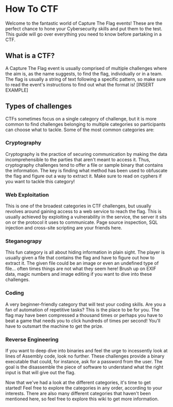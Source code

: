 # How To CTF

Welcome to the fantastic world of Capture The Flag events! These are the perfect chance to hone your Cybersecurity skills and put them to the test. This guide will go over everything you need to know before partaking in a CTF.

## What is a CTF?
A Capture The Flag event is usually comprised of multiple challenges where the aim is, as the name suggests, to find the flag, individually or in a team. The flag is usually a string of text following a specific pattern, so make sure to read the event's instructions to find out what the format is! [INSERT EXAMPLE]

## Types of challenges

CTFs sometimes focus on a single category of challenge, but it is more common to find challenges belonging to multiple categories so participants can choose what to tackle. Some of the most common categories are:

### Cryptography
Cryptography is the practice of securing communication by making the data incomprehensible to the parties that aren't meant to access it. Thus, cryptography challenges tend to offer a file or sample binary that contains the information. The key is finding what method has been used to obfuscate the flag and figure out a way to extract it. Make sure to read on cyphers if you want to tackle this category!

### Web Exploitation
This is one of the broadest categories in CTF challenges, but usually revolves around gaining access to a web service to reach the flag. This is usually achieved by exploiting a vulnerability in the service, the server it sits on or the protocol it uses to communicate. Page source inspection, SQL injection and cross-site scripting are your friends here.

### Steganograpy
This fun category is all about hiding information in plain sight. The player is usually given a file that contains the flag and have to figure out how to extract it. The given file could be an image or even an undefined type of file... often times things are not what they seem here! Brush up on EXIF data, magic numbers and image editing if you want to dive into these challenges.

### Coding
A very beginner-friendly category that will test your coding skills. Are you a fan of automation of repetitive tasks? This is the place to be for you. The flag may have been compressed a thousand times or perhaps you have to beat a game that needs you to click hundreds of times per second! You'll have to outsmart the machine to get the prize.

### Reverse Engineering
If you want to deep dive into binaries and feel the urge to incessently look at lines of Assembly code, look no further. These challenges provide a binary executable that could, for instance, ask for a password from the user. The goal is the disassemble the piece of software to understand what the right input is that will give out the flag.

Now that we've had a look at the different categories, it's time to get started! Feel free to explore the categories in any order, according to your interests. There are also many different categories that haven't been mentioned here, so feel free to explore this wiki to get more information.

